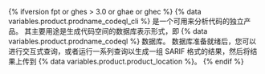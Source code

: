 {% ifversion fpt or ghes > 3.0 or ghae or ghec %}
{% data variables.product.prodname_codeql_cli %} 是一个可用来分析代码的独立产品。 其主要用途是生成代码空间的数据库表示形式，即 {% data variables.product.prodname_codeql %} 数据库。 数据库准备就绪后，您可以进行交互式查询，或者运行一系列查询以生成一组 SARIF 格式的结果，然后将结果上传到 {% data variables.product.product_location %}。
{% endif %}
